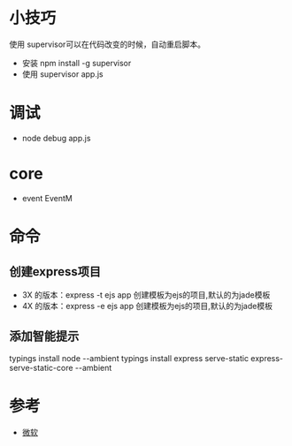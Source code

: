 # 小技巧
使用 supervisor可以在代码改变的时候，自动重启脚本。
* 安装  npm install -g supervisor
* 使用  supervisor app.js

# 调试
* node debug app.js

# core
* event
EventM

# 命令

## 创建express项目

* 3X 的版本：express -t ejs app 创建模板为ejs的项目,默认的为jade模板
* 4X 的版本：express -e ejs app 创建模板为ejs的项目,默认的为jade模板

## 添加智能提示
typings install node --ambient
typings install express serve-static express-serve-static-core --ambient

# 参考
* [微软](https://code.visualstudio.com/docs/runtimes/nodejs)